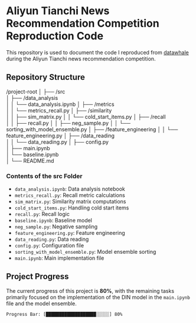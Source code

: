 # Aliyun Tianchi News Recommendation Competition Reproduction Code

This repository is used to document the code I reproduced from [datawhale](https://github.com/datawhalechina/fun-rec) during the Aliyun Tianchi news recommendation competition.

## Repository Structure

/project-root
│
├── /src                   
│   ├── /data_analysis    
│   │   └── data_analysis.ipynb
│   ├── /metrics           
│   │   └── metrics_recall.py
│   ├── /similarity        
│   │   ├── sim_matrix.py
│   │   └── cold_start_items.py
│   ├── /recall           
│   │   ├── recall.py
│   │   ├── neg_sample.py
│   │   └── sorting_with_model_ensemble.py
│   ├── /feature_engineering 
│   │   └── feature_engineering.py
│   ├── /data_reading      
│   │   └── data_reading.py
│   ├── config.py         
│   ├── main.ipynb         
│   └── baseline.ipynb    
│
└── README.md            


### Contents of the src Folder

- `data_analysis.ipynb`: Data analysis notebook
- `metrics_recall.py`: Recall metric calculations
- `sim_matrix.py`: Similarity matrix computations
- `cold_start_items.py`: Handling cold start items
- `recall.py`: Recall logic
- `baseline.ipynb`: Baseline model
- `neg_sample.py`: Negative sampling
- `feature_engineering.py`: Feature engineering
- `data_reading.py`: Data reading
- `config.py`: Configuration file
- `sorting_with_model_ensemble.py`: Model ensemble sorting
- `main.ipynb`: Main implementation file

## Project Progress

The current progress of this project is **80%**, with the remaining tasks primarily focused on the implementation of the DIN model in the `main.ipynb` file and the model ensemble.

```plaintext
Progress Bar: [███████████████████░░░░░] 80%
